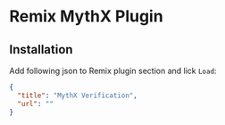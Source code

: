 # Remix MythX Plugin

## Installation

Add following json to Remix plugin section and lick `Load`:
```json
{
  "title": "MythX Verification",
  "url": ""
}

```
